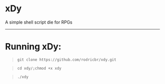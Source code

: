 # xDy
A simple shell script die for RPGs <br>

<hr>

# Running xDy: <br>
> `git clone https://github.com/rodricbr/xdy.git` <br>

> `cd xdy/;chmod +x xdy` <br>

> `./xdy`
